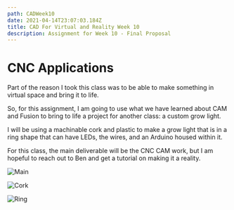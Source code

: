 ```yaml
---
path: CADWeek10
date: 2021-04-14T23:07:03.184Z
title: CAD For Virtual and Reality Week 10
description: Assignment for Week 10 - Final Proposal
---
```

# CNC Applications

Part of the reason I took this class was to be able to make something in virtual space and bring it to life. 

So, for this assignment, I am going to use what we have learned about CAM and Fusion to bring to life a project for another class: a custom grow light. 

I will be using a machinable cork and plastic to make a grow light that is in a ring shape that can have LEDs, the wires, and an Arduino housed within it. 

For this class, the main deliverable will be the CNC CAM work, but I am hopeful to reach out to Ben and get a tutorial on making it a reality. 

![Main](/../assets/cad/week09/main.jpg)

![Cork](/../assets/cad/week09/cork.jpg)

![Ring](/../assets/cad/week09/ring.jpg)
